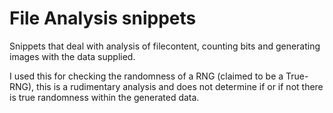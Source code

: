 # File Analysis snippets

Snippets that deal with analysis of filecontent, counting bits and generating images with the data supplied. 

I used this for checking the randomness of a RNG (claimed to be a True-RNG), this is a rudimentary analysis and does not determine if or if not there is true randomness within the generated data.
